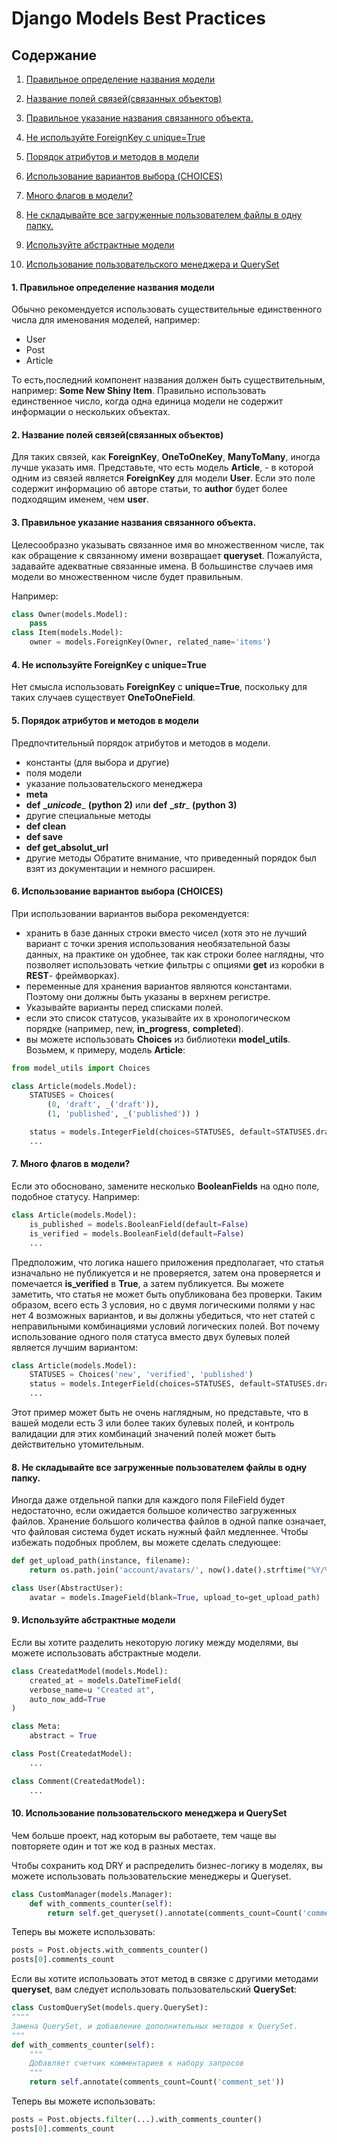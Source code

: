 # Django Models Best Practices


## Содержание
1. [Правильное определение названия модели](#1-правильное-определение-названия-модели)

2. [Название полей связей(связанных объектов)](#2-название-полей-связейсвязанных-объектов)

3. [Правильное указание названия связанного объекта.](#3-правильное-указание-названия-связанного-объекта)

4. [Не используйте ForeignKey с unique=True](#4-не-используйте-foreignkey-с-uniquetrue)

5. [Порядок атрибутов и методов в модели](#5-порядок-атрибутов-и-методов-в-модели)

6. [Использование вариантов выбора (CHOICES)](#6-использование-вариантов-выбора-choices)

7. [Много флагов в модели?](#7-много-флагов-в-модели)

8. [Не складывайте все загруженные пользователем файлы в одну папку.](#8-не-складывайте-все-загруженные-пользователем-файлы-в-одну-папку)

9. [Используйте абстрактные модели](#9-используйте-абстрактные-модели)

10. [Использование пользовательского менеджера и QuerySet](#10-использование-пользовательского-менеджера-и-queryset)

#### 1. Правильное определение названия модели
Обычно рекомендуется использовать существительные единственного
числа для именования моделей, например:
* User
* Post
* Article

То есть,последний компонент названия должен быть существительным, например: __Some New Shiny Item__. Правильно использовать единственное число, когда одна единица модели не содержит информации о нескольких объектах.

#### 2. Название полей связей(связанных объектов) 
Для таких связей, как __ForeignKey__, __OneToOneKey__, __ManyToMany__, иногда лучше указать имя. Представьте, что есть модель __Article__, - в которой одним из связей является __ForeignKey__ для модели __User__. Если это поле содержит информацию об авторе статьи, то __author__ будет более подходящим именем, чем __user__.


#### 3. Правильное указание названия связанного объекта. 
Целесообразно указывать связанное имя во множественном числе, так как обращение к связанному имени возвращает __queryset__. Пожалуйста, задавайте адекватные связанные имена. В большинстве случаев имя модели во множественном числе будет правильным.

Например:

```python
class Owner(models.Model):
    pass
class Item(models.Model):
    owner = models.ForeignKey(Owner, related_name='items')
```


#### 4. Не используйте ForeignKey с unique=True 
Нет смысла использовать __ForeignKey__ с __unique=True__, поскольку для таких
случаев существует __OneToOneField__.



#### 5. Порядок атрибутов и методов в модели 
Предпочтительный порядок атрибутов и методов в модели.
* константы (для выбора и другие)
* поля модели
* указание пользовательского менеджера
* __meta__
* __def__ __\__unicode____ __(python 2)__ или __def__ __\__str____ __(python 3)__
* другие специальные методы
* __def clean__
* __def save__
* __def get_absolut_url__
* другие методы
Обратите внимание, что приведенный порядок был взят из документации и
немного расширен.


#### 6. Использование вариантов выбора (CHOICES) 
При использовании вариантов выбора рекомендуется:

* хранить в базе данных строки вместо чисел (хотя это не лучший вариант
с точки зрения использования необязательной базы данных, на
практике он удобнее, так как строки более наглядны, что позволяет
использовать четкие фильтры с опциями __get__ из коробки в __REST__-
фреймворках).
* переменные для хранения вариантов являются константами. Поэтому
они должны быть указаны в верхнем регистре.
* Указывайте варианты перед списками полей.
* если это список статусов, указывайте их в хронологическом порядке
(например, new, __in_progress__, __completed__).
* вы можете использовать __Choices__ из библиотеки __model_utils__. Возьмем, к
примеру, модель __Article__:

```python
from model_utils import Choices

class Article(models.Model):
    STATUSES = Choices(
        (0, 'draft', _('draft')),
        (1, 'published', _('published')) )

    status = models.IntegerField(choices=STATUSES, default=STATUSES.draft)
    ...
```

#### 7. Много флагов в модели?
Если это обосновано, замените несколько __BooleanFields__ на одно поле,
подобное статусу. Например:

```python
class Article(models.Model):
    is_published = models.BooleanField(default=False)
    is_verified = models.BooleanField(default=False)
    ...
```
Предположим, что логика нашего приложения предполагает, что статья изначально не публикуется и не проверяется, затем она проверяется и помечается __is_verified__ в __True__, а затем публикуется. Вы можете заметить, что статья не может быть опубликована без проверки. Таким образом, всего есть 3 условия, но с двумя логическими полями у нас нет 4 возможных вариантов, и вы должны убедиться, что нет статей с неправильными
комбинациями условий логических полей. Вот почему использование одного поля статуса вместо двух булевых полей является лучшим вариантом:

```python
class Article(models.Model):
    STATUSES = Choices('new', 'verified', 'published')
    status = models.IntegerField(choices=STATUSES, default=STATUSES.draft)
    ...
```

Этот пример может быть не очень наглядным, но представьте, что в вашей
модели есть 3 или более таких булевых полей, и контроль валидации для
этих комбинаций значений полей может быть действительно
утомительным.


#### 8. Не складывайте все загруженные пользователем файлы в одну папку. 
Иногда даже отдельной папки для каждого поля FileField будет недостаточно, если ожидается большое количество загруженных файлов. Хранение большого количества файлов в одной папке означает, что файловая система будет искать нужный файл медленнее. Чтобы избежать подобных проблем, вы можете сделать следующее:

```python
def get_upload_path(instance, filename):
    return os.path.join('account/avatars/', now().date().strftime("%Y/%m/%d"), filename)

class User(AbstractUser):
    avatar = models.ImageField(blank=True, upload_to=get_upload_path)
```


#### 9. Используйте абстрактные модели 
Если вы хотите разделить некоторую логику между моделями, вы можете
использовать абстрактные модели.

```python
class CreatedatModel(models.Model):
    created_at = models.DateTimeField(
    verbose_name=u "Created at",
    auto_now_add=True
)

class Meta:
    abstract = True

class Post(CreatedatModel):
    ...

class Comment(CreatedatModel):
    ...
```


#### 10. Использование пользовательского менеджера и QuerySet 
Чем больше проект, над которым вы работаете, тем чаще вы повторяете один и тот же код в разных местах.

Чтобы сохранить код DRY и распределить бизнес-логику в моделях, вы можете использовать пользовательские менеджеры и Queryset.

```python
class CustomManager(models.Manager):
    def with_comments_counter(self):
        return self.get_queryset().annotate(comments_count=Count('comment_set'))
```

Теперь вы можете использовать:

```python
posts = Post.objects.with_comments_counter()
posts[0].comments_count
```

Если вы хотите использовать этот метод в связке с другими методами
__queryset__, вам следует использовать пользовательский __QuerySet__:

```python
class CustomQuerySet(models.query.QuerySet):
""""
Замена QuerySet, и добавление дополнительных методов к QuerySet.
"""
def with_comments_counter(self):
    """
    Добавляет счетчик комментариев к набору запросов
    """
    return self.annotate(comments_count=Count('comment_set'))
```

Теперь вы можете использовать:

```python
posts = Post.objects.filter(...).with_comments_counter()
posts[0].comments_count
```